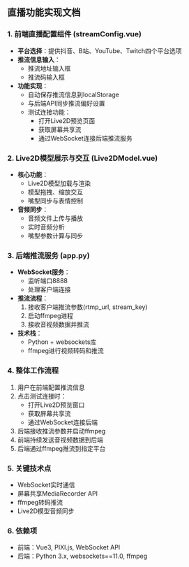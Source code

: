 
## 直播功能实现文档

### 1. 前端直播配置组件 (streamConfig.vue)

- **平台选择**：提供抖音、B站、YouTube、Twitch四个平台选项
- **推流信息输入**：
  - 推流地址输入框
  - 推流码输入框
- **功能实现**：
  - 自动保存推流信息到localStorage
  - 与后端API同步推流偏好设置
  - 测试连接功能：
    - 打开Live2D预览页面
    - 获取屏幕共享流
    - 通过WebSocket连接后端推流服务

### 2. Live2D模型展示与交互 (Live2DModel.vue)

- **核心功能**：
  - Live2D模型加载与渲染
  - 模型拖拽、缩放交互
  - 嘴型同步与表情控制
- **音频同步**：
  - 音频文件上传与播放
  - 实时音频分析
  - 嘴型参数计算与同步

### 3. 后端推流服务 (app.py)

- **WebSocket服务**：
  - 监听端口8888
  - 处理客户端连接
- **推流流程**：
  1. 接收客户端推流参数(rtmp_url, stream_key)
  2. 启动ffmpeg进程
  3. 接收音视频数据并推流
- **技术栈**：
  - Python + websockets库
  - ffmpeg进行视频转码和推流

### 4. 整体工作流程

1. 用户在前端配置推流信息
2. 点击测试连接时：
   - 打开Live2D预览窗口
   - 获取屏幕共享流
   - 通过WebSocket连接后端
3. 后端接收推流参数并启动ffmpeg
4. 前端持续发送音视频数据到后端
5. 后端通过ffmpeg推流到指定平台

### 5. 关键技术点

- WebSocket实时通信
- 屏幕共享MediaRecorder API
- ffmpeg转码推流
- Live2D模型音频同步

### 6. 依赖项

- 前端：Vue3, PIXI.js, WebSocket API
- 后端：Python 3.x, websockets==11.0, ffmpeg
        
